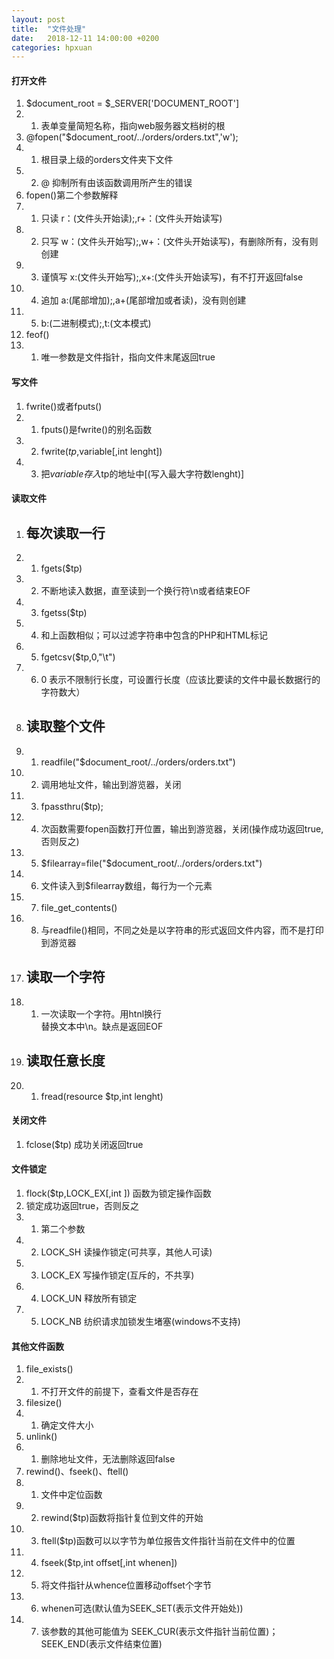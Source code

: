 ```yaml
---
layout: post
title:  "文件处理"
date:   2018-12-11 14:00:00 +0200
categories: hpxuan
---
```


#### 打开文件  
1. $document_root = $_SERVER['DOCUMENT_ROOT']  
1. 1. 表单变量简短名称，指向web服务器文档树的根  
2. @fopen("$document_root/../orders/orders.txt",'w');
2. 1. 根目录上级的orders文件夹下文件  
2. 2. @ 抑制所有由该函数调用所产生的错误  
3. fopen()第二个参数解释  
3. 1. 只读 r：(文件头开始读);,r+：(文件头开始读写)  
3. 2. 只写 w：(文件头开始写);,w+：(文件头开始读写)，有删除所有，没有则创建  
3. 3. 谨慎写 x:(文件头开始写);,x+:(文件头开始读写)，有不打开返回false  
3. 4. 追加 a:(尾部增加);,a+(尾部增加或者读)，没有则创建  
3. 5. b:(二进制模式);,t:(文本模式)  
4. feof()  
4. 1. 唯一参数是文件指针，指向文件末尾返回true  

#### 写文件  
1. fwrite()或者fputs()  
1. 1. fputs()是fwrite()的别名函数  
2. 2. fwrite($tp,$variable[,int lenght])  
2. 3. 把$variable存入$tp的地址中[(写入最大字符数lenght)]  

#### 读取文件  
1. ## 每次读取一行  
1. 1. fgets($tp)  
1. 2. 不断地读入数据，直至读到一个换行符\n或者结束EOF  
1. 3. fgetss($tp)  
1. 4. 和上函数相似；可以过滤字符串中包含的PHP和HTML标记  
1. 5. fgetcsv($tp,0,"\t")  
1. 6. 0 表示不限制行长度，可设置行长度（应该比要读的文件中最长数据行的字符数大）  
2. ## 读取整个文件  
2. 1. readfile("$document_root/../orders/orders.txt")  
2. 2. 调用地址文件，输出到游览器，关闭  
2. 3. fpassthru($tp);  
2. 4. 次函数需要fopen函数打开位置，输出到游览器，关闭(操作成功返回true,否则反之)  
2. 5. $filearray=file("$document_root/../orders/orders.txt")  
2. 6. 文件读入到$filearray数组，每行为一个元素  
2. 7. file_get_contents()  
2. 8. 与readfile()相同，不同之处是以字符串的形式返回文件内容，而不是打印到游览器  
3. ## 读取一个字符  
3. 1. 一次读取一个字符。用htnl换行<br/> 替换文本中\n。缺点是返回EOF  
4. ## 读取任意长度  
4. 1. fread(resource $tp,int lenght)  

#### 关闭文件  
1. fclose($tp) 成功关闭返回true  

#### 文件锁定  
1. flock($tp,LOCK_EX[,int ]) 函数为锁定操作函数  
2. 锁定成功返回true，否则反之
2. 1. 第二个参数  
2. 2. LOCK_SH 读操作锁定(可共享，其他人可读)  
2. 3. LOCK_EX 写操作锁定(互斥的，不共享)  
2. 4. LOCK_UN 释放所有锁定  
2. 5. LOCK_NB 纺织请求加锁发生堵塞(windows不支持)  

#### 其他文件函数  
1. file_exists()  
1. 1. 不打开文件的前提下，查看文件是否存在  
2. filesize()  
2. 1. 确定文件大小  
3. unlink()  
3. 1. 删除地址文件，无法删除返回false  
4. rewind()、fseek()、ftell()  
4. 1. 文件中定位函数  
4. 2. rewind($tp)函数将指针复位到文件的开始  
4. 3. ftell($tp)函数可以以字节为单位报告文件指针当前在文件中的位置  
4. 4. fseek($tp,int offset[,int whenen])  
4. 5. 将文件指针从whence位置移动offset个字节  
4. 6. whenen可选(默认值为SEEK_SET(表示文件开始处))  
4. 7. 该参数的其他可能值为 SEEK_CUR(表示文件指针当前位置)； SEEK_END(表示文件结束位置)